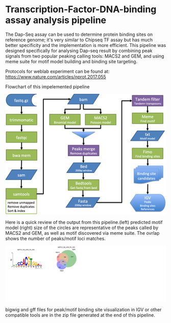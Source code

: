 
# Transcription-Factor-DNA-binding assay analysis pipeline

The Dap-Seq assay can be used to determine protein binding sites on reference genome; it's very similar to Chipseq TF assay but has much better specificity and the implementation is more efficient. This pipeline was designed specifically for analysing Dap-seq result by combining peak signals from two popular peaking calling tools: MACS2 and GEM, and using meme suite for motif model building and binding site targeting.

Protocols for weblab experiment can be found at:
https://www.nature.com/articles/nprot.2017.055

Flowchart of this impelemented pipeline

<img src='./images/pipeline.png' width=800 >

Here is a quick review of the output from this pipeline.(left) predicted motif model (right) size of the circles are representative of the peaks called by MACS2 and GEM, as well as motif discovered via meme suite. The ovrlap shows the number of peaks/motif loci matches.

<img src='./images/output.png' width=1000 >

bigwig and gff files for peak/motif binding site visualization in IGV or other compatible tools are in the zip file generated at the end of this pipeline.

